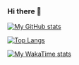 ### Hi there 👋

<!--
**lorenzobilli/lorenzobilli** is a ✨ _special_ ✨ repository because its `README.md` (this file) appears on your GitHub profile.

Here are some ideas to get you started:

- 🔭 I’m currently working on ...
- 🌱 I’m currently learning ...
- 👯 I’m looking to collaborate on ...
- 🤔 I’m looking for help with ...
- 💬 Ask me about ...
- 📫 How to reach me: ...
- 😄 Pronouns: ...
- ⚡ Fun fact: ...
-->

[![My GitHub stats](https://github-readme-stats.vercel.app/api?username=lorenzobilli&theme=dark&count_private=true&show_icons=true)](https://github.com/anuraghazra/github-readme-stats)

[![Top Langs](https://github-readme-stats.vercel.app/api/top-langs/?username=lorenzobilli&theme=dark)](https://github.com/anuraghazra/github-readme-stats)

[![My WakaTime stats](https://github-readme-stats.vercel.app/api/wakatime?username=lorenzobilli&theme=dark&range=last_7_days)](https://github.com/anuraghazra/github-readme-stats)
